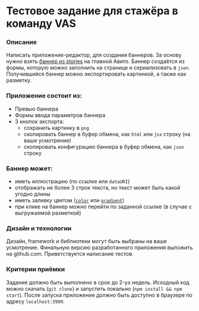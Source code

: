 # Тестовое задание для стажёра в команду VAS

### Описание
Написать приложение-редактор, для создания баннеров. За основу нужно взять [баннер из stories](https://i.imgur.com/K3ituxT.png) на главной Авито.
Баннер создаётся из формы, которую можно заполнить на странице и сериализовать в `json`. Получившийся баннер можно экспортировать картинкой, а также как разметку.

### Приложение состоит из:
* Превью баннера
* Формы ввода параметров баннера
* 3 кнопок экспорта:
    * сохранить картинку в `png`
    * скопировать баннер в буфер обмена, как `html` или `jsx` строку (на ваше усмотрение)
    * скопировать конфигурацию баннера в буфер обмена, как `json` строку

### Баннер может:
* иметь иллюстрацию (по ссылке или `dataURI`)
* отображать не более 3 строк текста, но текст может быть какой угодно длины
* иметь заливку цветом ([`color`](https://developer.mozilla.org/ru/docs/Web/CSS/color_value) или [`gradient`](https://developer.mozilla.org/ru/docs/Web/CSS/gradient))
* при клике на баннер можно перейти по заданной ссылке (в случае с выгружаемой разметкой)

### Дизайн и технологии
Дизайн, framework и библиотеки могут быть выбраны на ваше усмотрение. Финальную версию разработанного приложения выложить на github.com. Приветствуется написание тестов.

### Критерии приёмки
Задание должно быть выполнено в срок до 2-ух недель. Исходный код можно скачать (`git clone`) и запустить локально (`npm install && npm start`).
После запуска приложение должно быть доступно в браузере по адресу `localhost:3999`.
